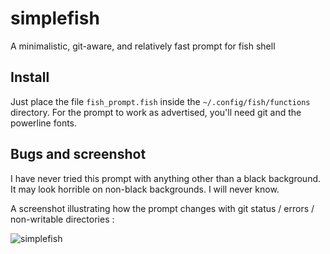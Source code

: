 # simplefish
A minimalistic, git-aware, and relatively fast prompt for fish shell

## Install 

Just place the file `fish_prompt.fish` inside the `~/.config/fish/functions` directory. 
For the prompt to work as advertised, you'll need git and the powerline fonts.

## Bugs and screenshot

I have never tried this prompt with anything other than a black background. It may look horrible on non-black backgrounds. I will never know.

A screenshot illustrating how the prompt changes with git status / errors / non-writable directories :

![simplefish](https://user-images.githubusercontent.com/39924257/232238954-a0582b40-41e8-4da0-b1d3-db825e9356b5.png)

